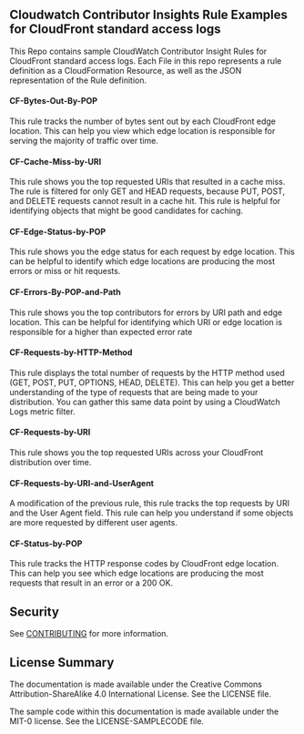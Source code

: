 ## Cloudwatch Contributor Insights Rule Examples for CloudFront standard access logs

This Repo contains sample CloudWatch Contributor Insight Rules for CloudFront standard access logs.
Each File in this repo represents a rule definition as a CloudFormation Resource, as well as the JSON representation of the Rule definition.


#### CF-Bytes-Out-By-POP ####

This rule tracks the number of bytes sent out by each CloudFront edge location. This can help you view which edge location is responsible for serving the majority of traffic over time.


#### CF-Cache-Miss-by-URI ####

This rule shows you the top requested URIs that resulted in a cache miss. The rule is filtered for only GET and HEAD requests, because PUT, POST, and DELETE requests cannot result in a cache hit. This rule is helpful for identifying objects that might be good candidates for caching.



#### CF-Edge-Status-by-POP ####

This rule shows you the edge status for each request by edge location. This can be helpful to identify which edge locations are producing the most errors or miss or hit requests.



#### CF-Errors-By-POP-and-Path ####

This rule shows you the top contributors for errors by URI path and edge location. This can be helpful for identifying which URI or edge location is responsible for a higher than expected error rate



#### CF-Requests-by-HTTP-Method ####

This rule displays the total number of requests by the HTTP method used (GET, POST, PUT, OPTIONS, HEAD, DELETE). This can help you get a better understanding of the type of requests that are being made to your distribution. You can gather this same data point by using a CloudWatch Logs metric filter.



#### CF-Requests-by-URI ####

This rule shows you the top requested URIs across your CloudFront distribution over time.


#### CF-Requests-by-URI-and-UserAgent ####

A modification of the previous rule, this rule tracks the top requests by URI and the User Agent field. This rule can help you understand if some objects are more requested by different user agents.


#### CF-Status-by-POP ####

This rule tracks the HTTP response codes by CloudFront edge location. This can help you see which edge locations are producing the most requests that result in an error or a 200 OK.



## Security

See [CONTRIBUTING](CONTRIBUTING.md#security-issue-notifications) for more information.

## License Summary

The documentation is made available under the Creative Commons Attribution-ShareAlike 4.0 International License. See the LICENSE file.

The sample code within this documentation is made available under the MIT-0 license. See the LICENSE-SAMPLECODE file.
